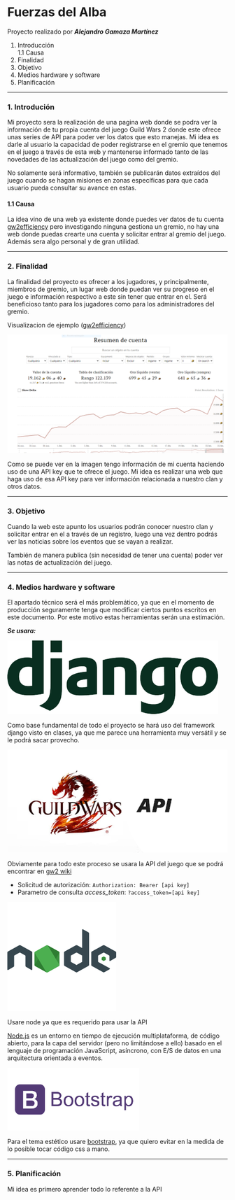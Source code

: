 
# Fuerzas del Alba

Proyecto realizado por ***Alejandro Gamaza Martínez***

1. Introducción  
 1.1 Causa
2. Finalidad
3. Objetivo
4. Medios hardware y software
5. Planificación

---

### 1. Introdución

Mi proyecto sera la realización de una pagina web donde se podra ver la información de tu propia cuenta del juego Guild Wars 2 donde este ofrece unas series de API para poder ver los datos que esto manejas. Mi idea es darle al usuario la capacidad de poder registrarse en el gremio que tenemos en el juego a través de esta web y mantenerse informado tanto de las novedades de las actualización del juego como del gremio.

No solamente será informativo, también se publicarán datos extraídos del juego cuando se hagan misiones en zonas específicas para que cada usuario pueda consultar su avance en estas.

#### 1.1 Causa

La idea vino de una web ya existente donde puedes ver datos de tu cuenta [gw2efficiency] pero investigando ninguna gestiona un gremio, no hay una web donde puedas crearte una cuenta y solicitar entrar al gremio del juego. Además sera algo personal y de gran utilidad.

---

### 2. Finalidad

La finalidad del proyecto es ofrecer a los jugadores, y principalmente, miembros de gremio, un lugar web donde puedan ver su progreso en el juego e información respectivo a este sin tener que entrar en el. Será beneficioso tanto para los jugadores como para los administradores del gremio.

Visualizacion de ejemplo ([gw2efficiency])

![gw2cuenta]

Como se puede ver en la imagen tengo información de mi cuenta haciendo uso de una API key que te ofrece el juego. Mi idea es realizar una web que haga uso de esa API key para ver información relacionada a nuestro clan y otros datos.

---

### 3. Objetivo

Cuando la web este apunto los usuarios podrán conocer nuestro clan y solicitar entrar en el a través de un registro, luego una vez dentro podrás ver las noticias sobre los eventos que se vayan a realizar.

También de manera publica (sin necesidad de tener una cuenta) poder ver las notas de actualización del juego.

---

### 4. Medios hardware y software

El apartado técnico será el más problemático, ya que en el momento de producción seguramente tenga que modificar ciertos puntos escritos en este documento. Por este motivo estas herramientas serán una estimación.

***Se usara:***

![django]

Como base fundamental de todo el proyecto se hará uso del framework django visto en clases, ya que me parece una herramienta muy versátil y se le podrá sacar provecho.

![gw2apimg]

Obviamente para todo este proceso se usara la API del juego que se podrá encontrar en [gw2 wiki]

* Solicitud de autorización: `Authorization: Bearer [api key]`
* Parametro de consulta *access_token*: `?access_token=[api key]`

![nodejsimg]

Usare node ya que es requerido para usar la API

[Node.js][node] es un entorno en tiempo de ejecución multiplataforma, de código abierto, para la capa del servidor (pero no limitándose a ello) basado en el lenguaje de programación JavaScript, asíncrono, con E/S de datos en una arquitectura orientada a eventos.

![bootstrapimg]

Para el tema estético usare [bootstrap], ya que quiero evitar en la medida de lo posible tocar código css a mano.

---

### 5. Planificación

Mi idea es primero aprender todo lo referente a la API

[gw2efficiency]: https://gw2efficiency.com/
[gw2cuenta]: /img/Captura.PNG
[django]: /img/django.png
[gw2apimg]: /img/gw2apimg.png
[gw2 wiki]: https://wiki.guildwars2.com/wiki/API:Main
[nodejsimg]: /img/nodejs.png
[node]: https://nodejs.org/es/
[bootstrapimg]: /img/bootstrap.png
[bootstrap]: https://getbootstrap.com/
